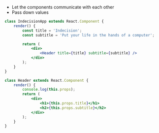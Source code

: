* Let the components communicate with each other
* Pass down values

```jsx
class IndecisionApp extends React.Component {
	render() {
		const title = 'Indecision';
		const subtitle = 'Put your life in the hands of a computer';

		return (
			<div>
				<Header title={title} subtitle={subtitle} />
			</div>
		);
	}
}

class Header extends React.Component {
	render() {
		console.log(this.props);
		return (
			<div>
				<h1>{this.props.title}</h1>
				<h2>{this.props.subtitle}</h2>
			</div>
		);
	}
}
```